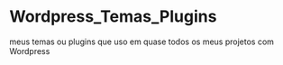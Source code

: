 # Wordpress_Temas_Plugins
meus temas ou plugins que uso em quase todos os meus projetos com Wordpress
